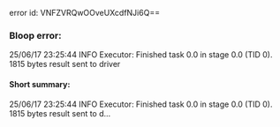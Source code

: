 error id: VNFZVRQwOOveUXcdfNJi6Q==
### Bloop error:

25/06/17 23:25:44 INFO Executor: Finished task 0.0 in stage 0.0 (TID 0). 1815 bytes result sent to driver
#### Short summary: 

25/06/17 23:25:44 INFO Executor: Finished task 0.0 in stage 0.0 (TID 0). 1815 bytes result sent to d...